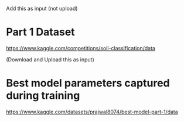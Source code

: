 Add this as input (not upload)
# Part 1 Dataset
https://www.kaggle.com/competitions/soil-classification/data



(Download and Upload this as input)
# Best model parameters captured during training
https://www.kaggle.com/datasets/prajwal8074/best-model-part-1/data
